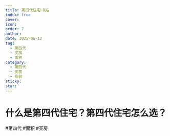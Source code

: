 ```yaml
---
title: 第四代住宅-B站
index: true
cover: 
icon: 
order: 7
author: 
date: 2025-06-12
tag:
  - 第四代
  - 买房
  - 面积
category:
  - 第四代
  - 买房
  - 视频
sticky: 
star: 
---
```


# 什么是第四代住宅？第四代住宅怎么选？

<BiliBili bvid="BV1G6wYekENt" title="什么是第四代住宅？第四代住宅怎么选？" />

#第四代 #面积 #买房
